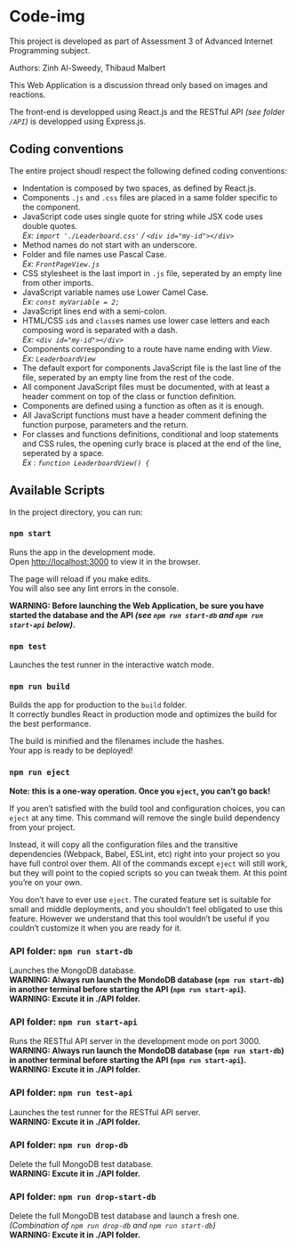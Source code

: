# Code-img

This project is developed as part of Assessment 3 of Advanced Internet Programming subject.

Authors: Zinh Al-Sweedy, Thibaud Malbert

This Web Application is a discussion thread only based on images and reactions.

The front-end is developped using React.js and the RESTful API *(see folder `/API`)* is developped using Express.js.

## Coding conventions

The entire project shoudl respect the following defined coding conventions:

* Indentation is composed by two spaces, as defined by React.js.
* Components `.js` and `.css` files are placed in a same folder specific to the component.
* JavaScript code uses single quote for string while JSX code uses double quotes.<br />
*Ex: `import './Leaderboard.css'` / `<div id="my-id"></div>`*
* Method names do not start with an underscore.
* Folder and file names use Pascal Case. <br />
*Ex: `FrontPageView.js`*
* CSS stylesheet is the last import in `.js` file, seperated by an empty line from other imports.
* JavaScript variable names use Lower Camel Case.<br />
*Ex: `const myVariable = 2;`*
* JavaScript lines end with a semi-colon.
* HTML/CSS `id`s and `class`es names use lower case letters and each composing word is separated with a dash.<br />
*Ex: `<div id="my-id"></div>`*
* Components corresponding to a route have name ending with *View*.<br />
*Ex: `LeaderboardView`*
* The default export for components JavaScript file is the last line of the file, seperated by an empty line from the rest of the code.
* All component JavaScript files must be documented, with at least a header comment on top of the class or function definition.
* Components are defined using a function as often as it is enough.
* All JavaScript functions must have a header comment defining the function purpose, parameters and the return.
* For classes and functions definitions, conditional and loop statements and CSS rules, the opening curly brace is placed at the end of the line, seperated by a space.<br />
*Ex : `function LeaderboardView() {`*

## Available Scripts

In the project directory, you can run:

### `npm start`

Runs the app in the development mode.<br>
Open [http://localhost:3000](http://localhost:3000) to view it in the browser.

The page will reload if you make edits.<br>
You will also see any lint errors in the console.

**WARNING: Before launching the Web Application, be sure you have started the database and the API *(see `npm run start-db` and `npm run start-api` below)*.**

### `npm test`

Launches the test runner in the interactive watch mode.

### `npm run build`

Builds the app for production to the `build` folder.<br>
It correctly bundles React in production mode and optimizes the build for the best performance.

The build is minified and the filenames include the hashes.<br>
Your app is ready to be deployed!

### `npm run eject`

**Note: this is a one-way operation. Once you `eject`, you can’t go back!**

If you aren’t satisfied with the build tool and configuration choices, you can `eject` at any time. This command will remove the single build dependency from your project.

Instead, it will copy all the configuration files and the transitive dependencies (Webpack, Babel, ESLint, etc) right into your project so you have full control over them. All of the commands except `eject` will still work, but they will point to the copied scripts so you can tweak them. At this point you’re on your own.

You don’t have to ever use `eject`. The curated feature set is suitable for small and middle deployments, and you shouldn’t feel obligated to use this feature. However we understand that this tool wouldn’t be useful if you couldn’t customize it when you are ready for it.

### API folder: `npm run start-db`

Launches the MongoDB database.<br />
**WARNING: Always run launch the MondoDB database (`npm run start-db`) in another terminal before starting the API (`npm run start-api`).**<br />
**WARNING: Excute it in ./API folder.**

### API folder: `npm run start-api`

Runs the RESTful API server in the development mode on port 3000.<br />
**WARNING: Always run launch the MondoDB database (`npm run start-db`) in another terminal before starting the API (`npm run start-api`).**<br />
**WARNING: Excute it in ./API folder.**

### API folder: `npm run test-api`

Launches the test runner for the RESTful API server.<br />
**WARNING: Excute it in ./API folder.**

### API folder: `npm run drop-db`

Delete the full MongoDB test database.<br />
**WARNING: Excute it in ./API folder.**

### API folder: `npm run drop-start-db`

Delete the full MongoDB test database and launch a fresh one. *(Combination of `npm run drop-db` and `npm run start-db`)*<br />
**WARNING: Excute it in ./API folder.**